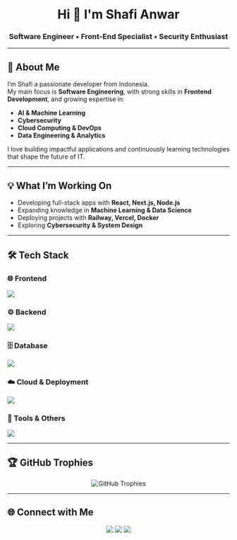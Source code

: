 <h1 align="center">Hi 👋 I'm Shafi Anwar</h1>
<h3 align="center">Software Engineer • Front-End Specialist • Security Enthusiast</h3>

---

## 🚀 About Me  

I’m Shafi a passionate developer from Indonesia.  
My main focus is **Software Engineering**, with strong skills in **Frontend Development**, and growing expertise in:  

- **AI & Machine Learning**  
- **Cybersecurity**  
- **Cloud Computing & DevOps**  
- **Data Engineering & Analytics**  

I love building impactful applications and continuously learning technologies that shape the future of IT.

---

## 💡 What I’m Working On  

- Developing full-stack apps with **React, Next.js, Node.js**  
- Expanding knowledge in **Machine Learning & Data Science**  
- Deploying projects with **Railway, Vercel, Docker**  
- Exploring **Cybersecurity & System Design**  

---

## 🛠 Tech Stack  

### 🌐 Frontend  
<p align="left">
  <img src="https://skillicons.dev/icons?i=html,css,js,ts,react,nextjs,redux,tailwind,bootstrap,vite" />
</p>

### ⚙️ Backend  
<p align="left">
  <img src="https://skillicons.dev/icons?i=nodejs,express,laravel,php,python,java" />
</p>

### 🗄️ Database  
<p align="left">
  <img src="https://skillicons.dev/icons?i=mysql,postgres,mongodb,sqlite,firebase" />
</p>

### ☁️ Cloud & Deployment  
<p align="left">
  <img src="https://skillicons.dev/icons?i=railway,vercel,netlify,heroku,aws,docker" />
</p>

### 🔧 Tools & Others  
<p align="left">
  <img src="https://skillicons.dev/icons?i=git,github,postman,vscode,figma,linux,bash" />
</p>

---

## 🏆 GitHub Trophies  
<p align="center">
  <img src="https://github-profile-trophy.vercel.app/?username=shafwar&theme=onedark&no-frame=true&row=1&column=7" alt="GitHub Trophies" />
</p>

---

## 🌐 Connect with Me  

<p align="center">
  <a href="https://linkedin.com/in/shafwar" target="_blank"><img src="https://skillicons.dev/icons?i=linkedin" /></a>
  <a href="https://github.com/shafwar" target="_blank"><img src="https://skillicons.dev/icons?i=github" /></a>
  <a href="mailto:shafianwar.dev@gmail.com" target="_blank"><img src="https://skillicons.dev/icons?i=gmail" /></a>
</p>
